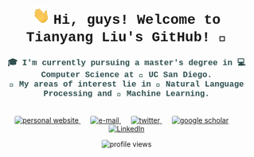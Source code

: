 <h1 align="center">
    <img src="assets/wave.gif" width="35px">
    <span style="font-family: 'Courier New', Courier, monospace;">
        Hi, guys! Welcome to Tianyang Liu's GitHub! 🍻
    </span>
</h1>

<h3 align="center" style="font-family: 'Courier New', Courier, monospace; color: #2F4F4F;">
    🎓 I'm currently pursuing a master's degree in 💻 Computer Science at 🏫 UC San Diego. <br>
    🔬 My areas of interest lie in 💬 Natural Language Processing and 🤖 Machine Learning. <br><br>
</h3>


<p align="center">
    <a href="https://leolty.github.io/" style="margin-right: 20px;">
        <img src="https://img.shields.io/badge/Personal_Website-FFC107?style=for-the-badge&logo=aiqfome&logoColor=black" alt="personal website" style="border-radius: 3px;">
    </a>
    <a href="mailto:til040@ucsd.edu" style="margin-right: 20px;">
        <img src="https://img.shields.io/badge/Email-EA4335?style=for-the-badge&logo=gmail&logoColor=white" alt="e-mail" style="border-radius: 3px;">
    </a>
    <a href="https://twitter.com/LtyLeoii22" style="margin-right: 20px;">
        <img src="https://img.shields.io/badge/Twitter-1DA1F2?style=for-the-badge&logo=twitter&logoColor=white" alt="twitter" style="border-radius: 3px;">
    </a>
    <a href="https://scholar.google.com/citations?user=rJAeYdwAAAAJ&hl=en" style="margin-right: 20px;">
        <img src="https://img.shields.io/badge/Google_Scholar-4285F4?style=for-the-badge&logo=google&logoColor=white" alt="google scholar" style="border-radius: 3px;">
    </a>
    <a href="https://www.linkedin.com/in/tianyangliu-whu-ucsd/">
        <img src="https://img.shields.io/badge/LinkedIn-0A66C2?style=for-the-badge&logo=linkedin&logoColor=white" alt="LinkedIn" style="border-radius: 3px;">
    </a>
</p>
        

<!--
<p align="center" style="margin-top: 20px;">
    <a href="https://github.com/Leolty#gh-light-mode-only">
        <img src="http://github-profile-summary-cards-two.vercel.app/api/cards/profile-details?username=Leolty&hide_border=true&theme=flag_india&card_width=680" />
    </a>
    <a href="https://github.com/Leolty#gh-dark-mode-only">
        <img src="http://github-profile-summary-cards-two.vercel.app/api/cards/profile-details?username=Leolty&hide_border=true&theme=2077&card_width=680" />
    </a>
</p>

<p align="center">
    <a href="https://github.com/Leolty#gh-light-mode-only">
        <img src="http://github-profile-summary-cards-two.vercel.app/api/cards/productive-time?username=Leolty&theme=flag_india&utcOffset=-7&card_width=350" />
    </a>
    <a href="https://github.com/Leolty#gh-dark-mode-only">
        <img src="http://github-profile-summary-cards-two.vercel.app/api/cards/productive-time?username=Leolty&theme=2077&utcOffset=-7&card_width=350" />
    </a>
    <a href="https://github.com/Leolty#gh-light-mode-only">
        <img src="http://github-profile-summary-cards-two.vercel.app/api/cards/most-commit-language?username=Leolty&theme=flag_india&card_width=350" />
    </a>
    <a href="https://github.com/Leolty#gh-dark-mode-only">
        <img src="http://github-profile-summary-cards-two.vercel.app/api/cards/repos-per-language?username=Leolty&theme=2077&card_width=350" />
    </a>
</p>
-->

<p align="center"> 
    <img src="https://komarev.com/ghpvc/?username=Leolty&color=FD5E0F&style=for-the-badge" alt="profile views" style="border-radius: 3px;">
</p>
